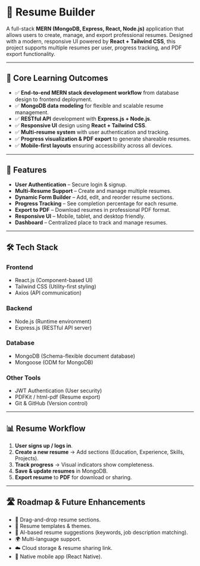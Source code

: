 

# 📝 Resume Builder

A full-stack **MERN (MongoDB, Express, React, Node.js)** application that allows users to create, manage, and export professional resumes. Designed with a modern, responsive UI powered by **React + Tailwind CSS**, this project supports multiple resumes per user, progress tracking, and PDF export functionality.

---

## 🚀 Core Learning Outcomes

* ✅ **End-to-end MERN stack development workflow** from database design to frontend deployment.
* ✅ **MongoDB data modeling** for flexible and scalable resume management.
* ✅ **RESTful API** development with **Express.js + Node.js**.
* ✅ **Responsive UI** design using **React + Tailwind CSS**.
* ✅ **Multi-resume system** with user authentication and tracking.
* ✅ **Progress visualization & PDF export** to generate shareable resumes.
* ✅ **Mobile-first layouts** ensuring accessibility across all devices.

---

## 📌 Features

* **User Authentication** – Secure login & signup.
* **Multi-Resume Support** – Create and manage multiple resumes.
* **Dynamic Form Builder** – Add, edit, and reorder resume sections.
* **Progress Tracking** – See completion percentage for each resume.
* **Export to PDF** – Download resumes in professional PDF format.
* **Responsive UI** – Mobile, tablet, and desktop friendly.
* **Dashboard** – Centralized place to track and manage resumes.

---

## 🛠️ Tech Stack

### **Frontend**

* React.js (Component-based UI)
* Tailwind CSS (Utility-first styling)
* Axios (API communication)

### **Backend**

* Node.js (Runtime environment)
* Express.js (RESTful API server)

### **Database**

* MongoDB (Schema-flexible document database)
* Mongoose (ODM for MongoDB)

### **Other Tools**

* JWT Authentication (User security)
* PDFKit / html-pdf (Resume export)
* Git & GitHub (Version control)

---




## 📊 Resume Workflow

1. **User signs up / logs in**.
2. **Create a new resume** → Add sections (Education, Experience, Skills, Projects).
3. **Track progress** → Visual indicators show completeness.
4. **Save & update resumes** in MongoDB.
5. **Export resume** to **PDF** for download or sharing.

---

## 🛣️ Roadmap & Future Enhancements

* 🎨 Drag-and-drop resume sections.
* 📂 Resume templates & themes.
* 🤖 AI-based resume suggestions (keywords, job description matching).
* 🌍 Multi-language support.
* ☁️ Cloud storage & resume sharing link.
* 📱 Native mobile app (React Native).


